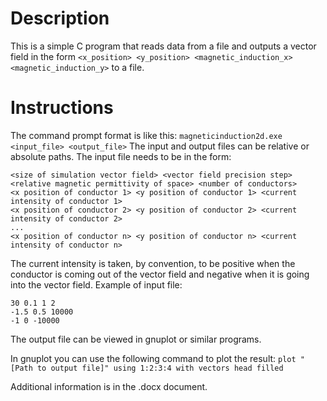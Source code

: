 # Description
This is a simple C program that reads data from a file and outputs a vector field in the form `<x_position> <y_position> <magnetic_induction_x> <magnetic_induction_y>` to a file.
# Instructions
The command prompt format is like this:
`magneticinduction2d.exe <input_file> <output_file>`
The input and output files can be relative or absolute paths.
The input file needs to be in the form:

```
<size of simulation vector field> <vector field precision step> <relative magnetic permittivity of space> <number of conductors>
<x position of conductor 1> <y position of conductor 1> <current intensity of conductor 1>
<x position of conductor 2> <y position of conductor 2> <current intensity of conductor 2>
...
<x position of conductor n> <y position of conductor n> <current intensity of conductor n>
```

The current intensity is taken, by convention, to be positive when the conductor is coming out of the vector field and negative when it is going into the vector field.
Example of input file:
```
30 0.1 1 2
-1.5 0.5 10000
-1 0 -10000
```
The output file can be viewed in gnuplot or similar programs.

In gnuplot you can use the following command to plot the result:
`plot "[Path to output file]" using 1:2:3:4 with vectors head filled`

Additional information is in the .docx document.
